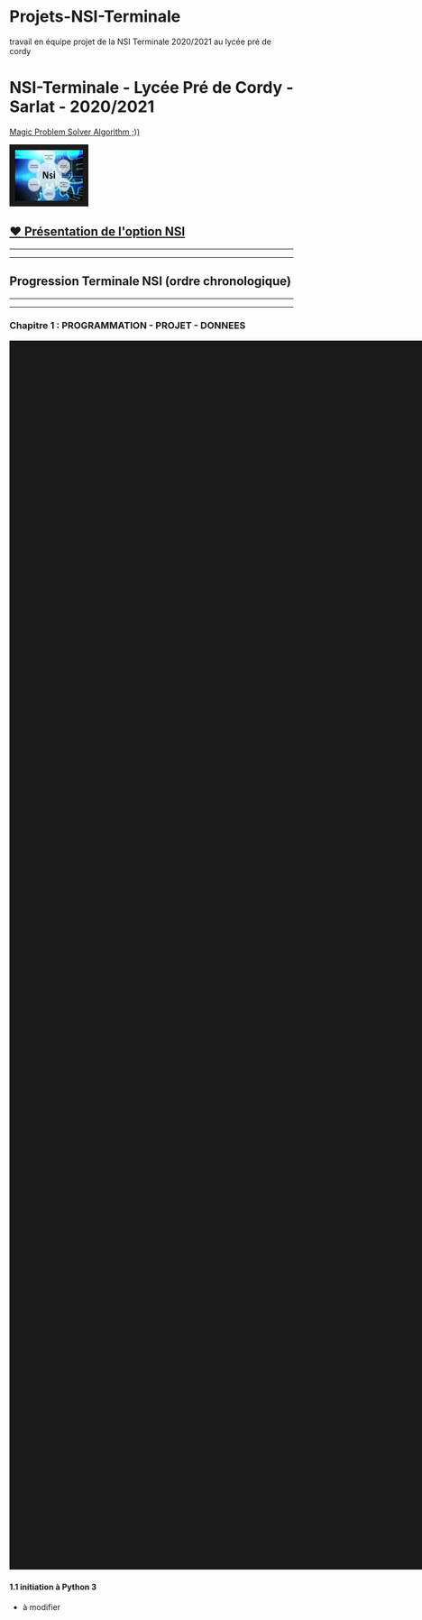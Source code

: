 # Projets-NSI-Terminale
travail en équipe projet de la NSI Terminale 2020/2021 au lycée pré de cordy

# NSI-Terminale - Lycée Pré de Cordy - Sarlat - 2020/2021

[Magic Problem Solver Algorithm ;))](https://proftomcrick.com/2011/04/26/feynman-problem-solving-algorithm/)

<a href="https://www.youtube.com/watch?v=gpJvvH8JFn4" target="_blank"><img src="https://github.com/Math13Net/NSI-premiere/blob/master/nsi.jpg" alt="NSI Première" width="120" height="90" border="10" />

## ❤️ [Présentation de l'option NSI](https://github.com/Math13Net/NSI-premiere/blob/master/Pr%C3%A9sentation%20NSI.pdf)

------------------------------------------------------------------------------------------------
------------------------------------------------------------------------------------------------

## <a name="sommaire"></a> Progression Terminale NSI (ordre chronologique)
------------------------------------------------------------------------------------------------
------------------------------------------------------------------------------------------------

### Chapitre 1 : PROGRAMMATION - PROJET - DONNEES

<img src="https://github.com/Math13Net/NSI-premiere/blob/master/rules.png" alt="the rules" width="240" height="180" border="1000" /></a>

#### 1.1 initiation à Python 3
 * à modifier
